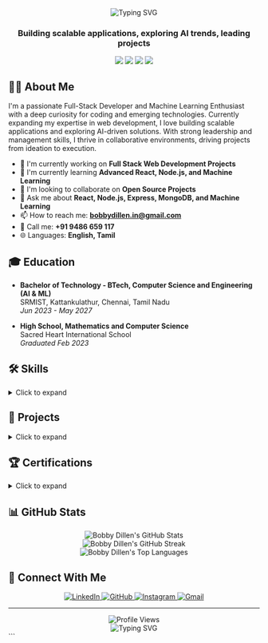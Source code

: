 <div align="center">
  <img src="https://readme-typing-svg.herokuapp.com?font=Fira+Code&weight=500&size=30&pause=1000&color=6E56CF&center=true&vCenter=true&random=false&width=600&height=100&lines=Hi+%F0%9F%91%8B%2C+I'm+Bobby+Dillen;Full-Stack+Developer;Machine+Learning+Enthusiast" alt="Typing SVG" />
</div>

<h3 align="center">Building scalable applications, exploring AI trends, leading projects</h3>

<p align="center">
  <a href="mailto:bobbydillen.in@gmail.com"><img src="https://img.shields.io/badge/Email-bobbydillen.in%40gmail.com-D14836?style=flat-square&logo=gmail&logoColor=white"/></a>
  <a href="https://www.linkedin.com/in/bobbydillen"><img src="https://img.shields.io/badge/LinkedIn-bobbydillen-0077B5?style=flat-square&logo=linkedin&logoColor=white"/></a>
  <a href="https://github.com/bobbydillen"><img src="https://img.shields.io/badge/GitHub-bobbydillen-181717?style=flat-square&logo=github&logoColor=white"/></a>
  <a href="tel:+919486659117"><img src="https://img.shields.io/badge/Phone-%2B91%209486%20659%20117-25D366?style=flat-square&logo=whatsapp&logoColor=white"/></a>
</p>

## 👨‍💻 About Me

I'm a passionate Full-Stack Developer and Machine Learning Enthusiast with a deep curiosity for coding and emerging technologies. Currently expanding my expertise in web development, I love building scalable applications and exploring AI-driven solutions. With strong leadership and management skills, I thrive in collaborative environments, driving projects from ideation to execution.

- 🔭 I'm currently working on **Full Stack Web Development Projects**
- 🌱 I'm currently learning **Advanced React, Node.js, and Machine Learning**
- 👯 I'm looking to collaborate on **Open Source Projects**
- 💬 Ask me about **React, Node.js, Express, MongoDB, and Machine Learning**
- 📫 How to reach me: **bobbydillen.in@gmail.com**
- 📱 Call me: **+91 9486 659 117**
- 🌐 Languages: **English, Tamil**

## 🎓 Education

- **Bachelor of Technology - BTech, Computer Science and Engineering (AI & ML)**  
  SRMIST, Kattankulathur, Chennai, Tamil Nadu  
  *Jun 2023 - May 2027*

- **High School, Mathematics and Computer Science**  
  Sacred Heart International School  
  *Graduated Feb 2023*

## 🛠️ Skills

<details>
<summary>Click to expand</summary>

### Programming Languages
![Java](https://img.shields.io/badge/Java-ED8B00?style=for-the-badge&logo=openjdk&logoColor=white)
![Python](https://img.shields.io/badge/Python-3776AB?style=for-the-badge&logo=python&logoColor=white)
![JavaScript](https://img.shields.io/badge/JavaScript-F7DF1E?style=for-the-badge&logo=javascript&logoColor=black)
![TypeScript](https://img.shields.io/badge/TypeScript-007ACC?style=for-the-badge&logo=typescript&logoColor=white)
![C++](https://img.shields.io/badge/C++-00599C?style=for-the-badge&logo=cplusplus&logoColor=white)

### Web Development
![HTML5](https://img.shields.io/badge/HTML5-E34F26?style=for-the-badge&logo=html5&logoColor=white)
![CSS3](https://img.shields.io/badge/CSS3-1572B6?style=for-the-badge&logo=css3&logoColor=white)
![React](https://img.shields.io/badge/React-20232A?style=for-the-badge&logo=react&logoColor=61DAFB)
![Node.js](https://img.shields.io/badge/Node.js-339933?style=for-the-badge&logo=nodedotjs&logoColor=white)
![Express.js](https://img.shields.io/badge/Express.js-000000?style=for-the-badge&logo=express&logoColor=white)
![Next.js](https://img.shields.io/badge/Next.js-000000?style=for-the-badge&logo=nextdotjs&logoColor=white)

### Database
![MongoDB](https://img.shields.io/badge/MongoDB-4EA94B?style=for-the-badge&logo=mongodb&logoColor=white)
![MySQL](https://img.shields.io/badge/MySQL-4479A1?style=for-the-badge&logo=mysql&logoColor=white)
![PostgreSQL](https://img.shields.io/badge/PostgreSQL-316192?style=for-the-badge&logo=postgresql&logoColor=white)
![Firebase](https://img.shields.io/badge/Firebase-FFCA28?style=for-the-badge&logo=firebase&logoColor=black)

### Other Skills
![Git](https://img.shields.io/badge/Git-F05032?style=for-the-badge&logo=git&logoColor=white)
![AWS](https://img.shields.io/badge/AWS-232F3E?style=for-the-badge&logo=amazonaws&logoColor=white)
![Docker](https://img.shields.io/badge/Docker-2496ED?style=for-the-badge&logo=docker&logoColor=white)
![RESTful APIs](https://img.shields.io/badge/RESTful_APIs-009688?style=for-the-badge&logo=fastapi&logoColor=white)

</details>

## 🚀 Projects

<details>
<summary>Click to expand</summary>

### GST Fraud Prevention Billing System
A system designed to detect and prevent GST fraud by integrating E-Invoice Validation with QR Codes, AI & Machine Learning Fraud Detection, Geo-Tagging & IP Tracking.

**Technologies Used:** React.js, Node.js, Express.js, MongoDB, JWT, TensorFlow, Vercel  
**GitHub:** [https://github.com/bobbydillen/Billing_QR_Generation.git](https://github.com/bobbydillen/Billing_QR_Generation.git)

### Secure Authentication System
A backend authentication system providing secure user authentication and authorization using JWT-based authentication, bcrypt password hashing, and role-based access control.

**Technologies Used:** Node.js, Express.js, MongoDB, JWT, bcrypt, Vercel  
**GitHub:** [https://github.com/bobbydillen/nodejs-auth-2025.git](https://github.com/bobbydillen/nodejs-auth-2025.git)

### Real-Time Chat Application
A real-time chat application that enables instant messaging between users using WebSockets, supporting one-on-one and group chats, real-time message delivery.

**Technologies Used:** React.js, Node.js, Socket.io, MongoDB, JWT, Vercel  
**GitHub:** [https://github.com/bobbydillen/chat-application-socket.git](https://github.com/bobbydillen/chat-application-socket.git)

</details>

## 🏆 Certifications

<details>
<summary>Click to expand</summary>

- **AWS Academy Machine Learning Foundations**  
  Amazon Web Services (AWS)  
  *Feb 2025*  
  [Credential](https://www.credly.com/badges/efe569ba-2957-419a-b7bf-108e2335c171/linked_in_profile)

- **AWS Academy Cloud Foundations**  
  Amazon Web Services (AWS)  
  *Feb 2025*  
  [Credential](https://www.credly.com/badges/a68df7cf-075b-4255-9ee3-774fd6206d75/linked_in_profile)

- **Android Developer Virtual Internship**  
  Google for Developers  
  *Apr 2024*  
  [Credential](https://aictecert.eduskillsfoundation.org/pages/home/verify.php?cert=bccae0618d16b63f162c4a397ddc0a4f)

- **AI-ML Virtual Internship**  
  All India Council for Technical Education (AICTE)  
  *Mar 2025*  
  [Credential](https://aictecert.eduskillsfoundation.org/pages/home/verify.php?cert=98f13120762389adfd3cc12c5a75256a)

- **C Programming For Beginners**  
  Udemy  
  *Dec 2023*  
  [Credential](https://www.udemy.com/certificate/UC-bcb5fbcO-dc2c-48cf-b2ea-Ofe2f56cf91e/)

- **CS107: C++ Programming**  
  Saylor Academy  
  *Apr 2024*

</details>

## 📊 GitHub Stats

<div align="center">
  <img src="https://github-readme-stats.vercel.app/api?username=bobbydillen&show_icons=true&theme=tokyonight" alt="Bobby Dillen's GitHub Stats" />
</div>

<div align="center">
  <img src="https://streak-stats.demolab.com?user=bobbydillen&theme=tokyonight" alt="Bobby Dillen's GitHub Streak" />
</div>


<div align="center">
  <img src="https://github-readme-stats.vercel.app/api/top-langs/?username=bobbydillen&layout=compact&theme=tokyonight" alt="Bobby Dillen's Top Languages" />
</div>

## 🔗 Connect With Me

<p align="center">
  <a href="https://www.linkedin.com/in/bobbydillen" target="_blank">
    <img src="https://img.shields.io/badge/LinkedIn-0077B5?style=for-the-badge&logo=linkedin&logoColor=white" alt="LinkedIn"/>
  </a>
  <a href="https://github.com/bobbydillen" target="_blank">
    <img src="https://img.shields.io/badge/GitHub-100000?style=for-the-badge&logo=github&logoColor=white" alt="GitHub"/>
  </a>
  <a href="https://www.instagram.com/_bobby_dillen/" target="_blank">
    <img src="https://img.shields.io/badge/Instagram-E4405F?style=for-the-badge&logo=instagram&logoColor=white" alt="Instagram"/>
  </a>
  <a href="mailto:bobbydillen.in@gmail.com">
    <img src="https://img.shields.io/badge/Gmail-D14836?style=for-the-badge&logo=gmail&logoColor=white" alt="Gmail"/>
  </a>
</p>

---

<div align="center">
  <img src="https://komarev.com/ghpvc/?username=bobbydillen&style=flat-square&color=6E56CF" alt="Profile Views" />
</div>

<div align="center">
  <img src="https://readme-typing-svg.herokuapp.com?font=Fira+Code&weight=500&size=24&pause=1000&color=6E56CF&center=true&vCenter=true&random=false&width=600&height=100&lines=Thanks+for+visiting+my+profile!;Let's+connect+and+build+something+amazing!" alt="Typing SVG" />
</div>
```
